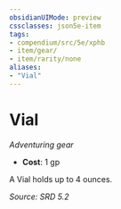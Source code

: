 ```yaml
---
obsidianUIMode: preview
cssclasses: json5e-item
tags:
- compendium/src/5e/xphb
- item/gear/
- item/rarity/none
aliases: 
- "Vial"
---
```

# Vial
*Adventuring gear*  

- **Cost**: 1 gp

A Vial holds up to 4 ounces.

*Source: SRD 5.2*